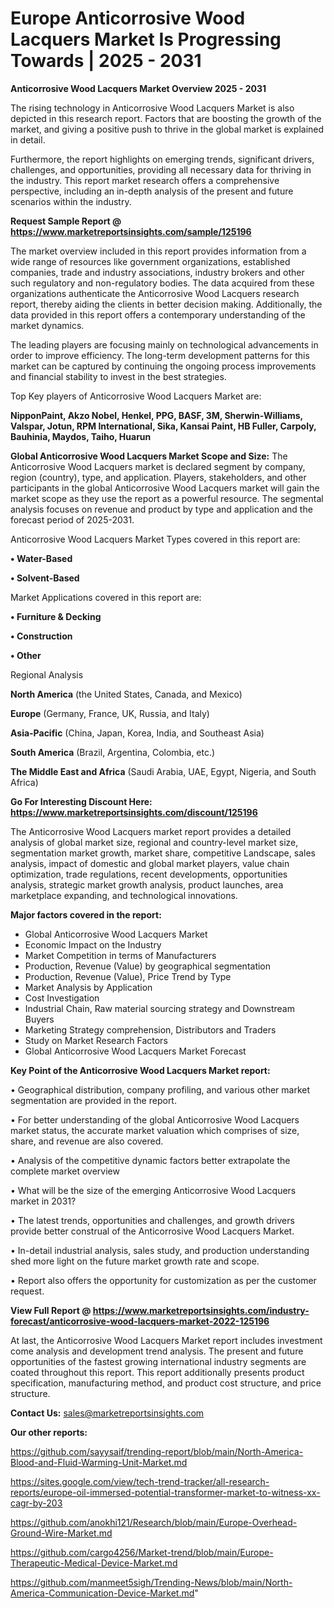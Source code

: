 # Europe Anticorrosive Wood Lacquers Market Is Progressing Towards | 2025 - 2031

<Strong> Anticorrosive Wood Lacquers Market Overview 2025 - 2031</strong>

The rising technology in Anticorrosive Wood Lacquers Market is also depicted in this research report. Factors that are boosting the growth of the market, and giving a positive push to thrive in the global market is explained in detail.

Furthermore, the report highlights on emerging trends, significant drivers, challenges, and opportunities, providing all necessary data for thriving in the industry. This report market research offers a comprehensive perspective, including an in-depth analysis of the present and future scenarios within the industry.

<strong>Request Sample Report @ <a href=https://www.marketreportsinsights.com/sample/125196>https://www.marketreportsinsights.com/sample/125196</a></strong>

The market overview included in this report provides information from a wide range of resources like government organizations, established companies, trade and industry associations, industry brokers and other such regulatory and non-regulatory bodies. The data acquired from these organizations authenticate the Anticorrosive Wood Lacquers research report, thereby aiding the clients in better decision making. Additionally, the data provided in this report offers a contemporary understanding of the market dynamics.

The leading players are focusing mainly on technological advancements in order to improve efficiency. The long-term development patterns for this market can be captured by continuing the ongoing process improvements and financial stability to invest in the best strategies.

Top Key players of Anticorrosive Wood Lacquers Market are:

<strong>NipponPaint, Akzo Nobel, Henkel, PPG, BASF, 3M, Sherwin-Williams, Valspar, Jotun, RPM International, Sika, Kansai Paint, HB Fuller, Carpoly, Bauhinia, Maydos, Taiho, Huarun</strong>

<strong><b>Global Anticorrosive Wood Lacquers Market Scope and Size:</b></strong>
The Anticorrosive Wood Lacquers market is declared segment by company, region (country), type, and application. Players, stakeholders, and other participants in the global Anticorrosive Wood Lacquers market will gain the market scope as they use the report as a powerful resource. The segmental analysis focuses on revenue and product by type and application and the forecast period of 2025-2031.

Anticorrosive Wood Lacquers Market Types covered in this report are:

<strong>• Water-Based

• Solvent-Based</strong>

Market Applications covered in this report are:

<strong>• Furniture & Decking

• Construction

• Other</strong> 

Regional Analysis

<strong>North America</strong> (the United States, Canada, and Mexico)

<strong>Europe</strong> (Germany, France, UK, Russia, and Italy)

<strong>Asia-Pacific</strong> (China, Japan, Korea, India, and Southeast Asia)

<strong>South America</strong> (Brazil, Argentina, Colombia, etc.)

<strong>The Middle East and Africa</strong> (Saudi Arabia, UAE, Egypt, Nigeria, and South Africa)

<strong>Go For Interesting Discount Here: <a href=https://www.marketreportsinsights.com/discount/125196>https://www.marketreportsinsights.com/discount/125196</a></strong>

The Anticorrosive Wood Lacquers market report provides a detailed analysis of global market size, regional and country-level market size, segmentation market growth, market share, competitive Landscape, sales analysis, impact of domestic and global market players, value chain optimization, trade regulations, recent developments, opportunities analysis, strategic market growth analysis, product launches, area marketplace expanding, and technological innovations.

<strong><b>Major factors covered in the report:</b></strong>
<ul>
  <li>Global Anticorrosive Wood Lacquers Market </li>
  <li>Economic Impact on the Industry</li>
  <li>Market Competition in terms of Manufacturers</li>
  <li>Production, Revenue (Value) by geographical segmentation</li>
  <li>Production, Revenue (Value), Price Trend by Type</li>
  <li>Market Analysis by Application</li>
  <li>Cost Investigation</li>
  <li>Industrial Chain, Raw material sourcing strategy and Downstream Buyers</li>
  <li>Marketing Strategy comprehension, Distributors and Traders</li>
  <li>Study on Market Research Factors</li>
  <li>Global Anticorrosive Wood Lacquers Market Forecast</li>
</ul>

<strong><b>Key Point of the Anticorrosive Wood Lacquers Market report:</b></strong>

• Geographical distribution, company profiling, and various other market segmentation are provided in the report.

• For better understanding of the global Anticorrosive Wood Lacquers market status, the accurate market valuation which comprises of size, share, and revenue are also covered.

• Analysis of the competitive dynamic factors better extrapolate the complete market overview

• What will be the size of the emerging Anticorrosive Wood Lacquers market in 2031?

• The latest trends, opportunities and challenges, and growth drivers provide better construal of the Anticorrosive Wood Lacquers Market.

• In-detail industrial analysis, sales study, and production understanding shed more light on the future market growth rate and scope.

• Report also offers the opportunity for customization as per the customer request.

<strong><b>View Full Report @ <a href=https://www.marketreportsinsights.com/industry-forecast/anticorrosive-wood-lacquers-market-2022-125196>https://www.marketreportsinsights.com/industry-forecast/anticorrosive-wood-lacquers-market-2022-125196</a></b></strong>


At last, the Anticorrosive Wood Lacquers Market report includes investment come analysis and development trend analysis. The present and future opportunities of the fastest growing international industry segments are coated throughout this report. This report additionally presents product specification, manufacturing method, and product cost structure, and price structure.

<strong>Contact Us:</strong>
sales@marketreportsinsights.com

<strong>Our other reports:</strong>

<a href=https://github.com/sayysaif/trending-report/blob/main/North-America-Blood-and-Fluid-Warming-Unit-Market.md>https://github.com/sayysaif/trending-report/blob/main/North-America-Blood-and-Fluid-Warming-Unit-Market.md</a>

<a href=https://sites.google.com/view/tech-trend-tracker/all-research-reports/europe-oil-immersed-potential-transformer-market-to-witness-xx-cagr-by-203>https://sites.google.com/view/tech-trend-tracker/all-research-reports/europe-oil-immersed-potential-transformer-market-to-witness-xx-cagr-by-203</a>

<a href=https://github.com/anokhi121/Research/blob/main/Europe-Overhead-Ground-Wire-Market.md>https://github.com/anokhi121/Research/blob/main/Europe-Overhead-Ground-Wire-Market.md</a>

<a href=https://github.com/cargo4256/Market-trend/blob/main/Europe-Therapeutic-Medical-Device-Market.md>https://github.com/cargo4256/Market-trend/blob/main/Europe-Therapeutic-Medical-Device-Market.md</a>

<a href=https://github.com/manmeet5sigh/Trending-News/blob/main/North-America-Communication-Device-Market.md>https://github.com/manmeet5sigh/Trending-News/blob/main/North-America-Communication-Device-Market.md</a>"
